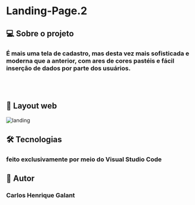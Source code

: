 # Landing-Page.2

## 💻 Sobre o projeto

### É mais uma tela de cadastro, mas desta vez mais sofisticada e moderna que a anterior, com ares de cores pastéis e fácil inserção de dados por parte dos usuários. 
<br>
<br>

## 🎨 Layout web

![landing](https://user-images.githubusercontent.com/123756073/220760810-3ae28424-537f-430a-b12c-fc5a6feab5a0.png)

## 🛠 Tecnologias
### feito exclusivamente por meio do Visual Studio Code

## 🦸 Autor
### Carlos Henrique Galant
